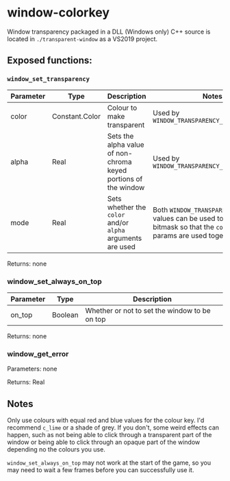 # window-colorkey
Window transparency packaged in a DLL (Windows only)
C++ source is located in `./transparent-window` as a VS2019 project. 

## Exposed functions:
### `window_set_transparency`
| Parameter | Type | Description | Notes |
| -- | -- |--| -- |
| color | Constant.Color | Colour to make transparent | Used by `WINDOW_TRANSPARENCY_MODE.COLOR_KEY` |
| alpha | Real | Sets the alpha value of non-chroma keyed portions of the window | Used by `WINDOW_TRANSPARENCY_MODE.ALPHA` |
| mode | Real | Sets whether the `color` and/or `alpha` arguments are used | Both `WINDOW_TRANSPARENCY_MODE` values can be used to create a bitmask so that the `color` and `alpha` params are used together |

Returns: none


### window_set_always_on_top
| Parameter | Type | Description |
| -- | -- | -- |
| on_top | Boolean | Whether or not to set the window to be on top |

Returns: none

### window_get_error
Parameters: none

Returns: Real


## Notes

Only use colours with equal red and blue values for the colour key. I'd recommend `c_lime` or a shade of grey. If you don't, some weird effects can happen, such as not being able to click through a transparent part of the window or being able to click through an opaque part of the window depending no the colours you use. 

`window_set_always_on_top` may not work at the start of the game, so you may need to wait a few frames before you can successfully use it. 

